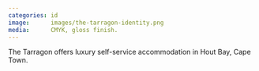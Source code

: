 ```yaml
---
categories: id
image:      images/the-tarragon-identity.png
media:      CMYK, gloss finish.
---
```

The Tarragon offers luxury self-service accommodation in Hout Bay, Cape Town.
